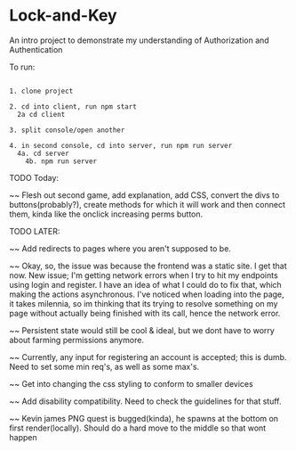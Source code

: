 # Lock-and-Key
An intro project to demonstrate my understanding of Authorization and Authentication

To run:
````

1. clone project

2. cd into client, run npm start
  2a cd client

3. split console/open another

4. in second console, cd into server, run npm run server
  4a. cd server
    4b. npm run server

````

TODO Today: 

 ~~ Flesh out second game, add explanation, add CSS, convert the divs to buttons(probably?), create methods for which it will work and then connect them, kinda like the onclick increasing perms button.

TODO LATER: 

 ~~ Add redirects to pages where you aren't supposed to be.

 ~~ Okay, so, the issue was because the frontend was a static site. I get that now. New issue; I'm getting network errors when I try to hit my endpoints using login and register. I have an idea of what I could do to fix that, which making the actions asynchronous. I've noticed when loading into the page, it takes milennia, so im thinking that its trying to resolve something on my page without actually being finished with its call, hence the network error.

 ~~ Persistent state would still be cool & ideal, but we dont have to worry about farming permissions anymore.

 ~~ Currently, any input for registering an account is accepted; this is dumb. Need to set some min req's, as well as some max's.

 ~~ Get into changing the css styling to conform to smaller devices

 ~~ Add disability compatibility. Need to check the guidelines for that stuff.

  ~~ Kevin james PNG quest is bugged(kinda), he spawns at the bottom on first render(locally). Should do a hard move to the middle so that wont happen